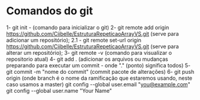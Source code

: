 # Comandos do git
1- git init - (comando para inicializar o git)
2- git remote add origin https://github.com/Ciibelle/EstruturaRepeticaoArrayVS.git  (serve para adicionar um repositório);
2.1 - git remote set-url origin https://github.com/Ciibelle/EstruturaRepeticaoArrayVS.git (serve para alterar um repositório);
3- git remote -v (comando para visualizar o repositorio atual)
4- git add . (adicionar os arquivos ou mudanças preparando para executar um commit - onde "." (ponto) significa todos)
5- git commit -m "nome do commit" (commit pacote de alterações)
6- git push origin <branch> (onde branch é o nome da ramificação que estaremos usando, neste caso usamos a master)
git config --global user.email "you@example.com"
git config --global user.name "Your Name"